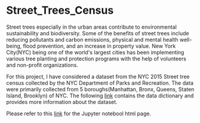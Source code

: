 # Street_Trees_Census

Street trees especially in the urban areas contribute to environmental sustainability and biodiversity. Some of the benefits of street trees include reducing pollutants and carbon emissions, physical and mental health well-being, flood prevention, and an increase in property value. New York City(NYC) being one of the world's largest cities has been implementing various tree planting and protection programs with the help of volunteers and non-profit organizations.

For this project, I have considered a dataset from the NYC 2015 Street tree census collected by the NYC Department of Parks and Recreation. The data were primarily collected from 5 boroughs(Manhattan, Bronx, Queens, Staten Island, Brooklyn) of NYC. The following [link](https://data.cityofnewyork.us/Environment/2015-Street-Tree-Census-Tree-Data/uvpi-gqnh) contains the data dictionary and provides more information about the dataset.

Please refer to this [link](https://swjnch.github.io/Street_Trees_Census/2015_NYC_Street_Trees_Exploratory_Data_Analysis.html) for the Jupyter notebool html page.
